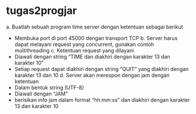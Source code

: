 # tugas2progjar

a. Buatlah sebuah program time server dengan ketentuan sebagai berikut
  - Membuka port di port 45000 dengan transport TCP
b. Server harus dapat melayani request yang concurrent, gunakan contoh multithreading
c. Ketentuan request yang dilayani 
  - Diawali dengan string “TIME dan diakhiri dengan karakter 13 dan karakter 10”
  - Setiap request dapat diakhiri dengan string “QUIT” yang diakhiri dengan karakter 13 dan 10 
d. Server akan merespon dengan jam dengan ketentuan
  - Dalam bentuk string (UTF-8)
  - Diawali dengan “JAM<spasi><jam>”
  - <jam> berisikan info jam dalam format “hh:mm:ss” dan diakhiri dengan karakter 13 dan karakter 10
  
